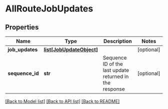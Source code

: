 # AllRouteJobUpdates

## Properties
Name | Type | Description | Notes
------------ | ------------- | ------------- | -------------
**job_updates** | [**list[JobUpdateObject]**](JobUpdateObject.md) |  | [optional] 
**sequence_id** | **str** | Sequence ID of the last update returned in the response | [optional] 

[[Back to Model list]](../README.md#documentation-for-models) [[Back to API list]](../README.md#documentation-for-api-endpoints) [[Back to README]](../README.md)


